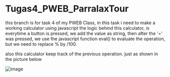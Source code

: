 # Tugas4_PWEB_ParralaxTour
this branch is for task 4 of my PWEB Class, in this task i need to make a working calculator using javascript
the logic behind this calculator, is everytime a button is pressed, we add the value as string, then after the '=' was pressed, we use the javascript function eval() to evaluate the operation, but we need to replace % by /100.

also this calculator keep track of the previous operation. just as shown in the picture below


![image](https://github.com/Adrian0429/Tugas1_PWEB_ParralaxTour/assets/86884506/882b318d-d207-4a15-a0cd-d9d938d2b482)
